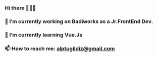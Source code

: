 ### Hi there 👋👋👋
### 🔭 I’m currently working on Badiworks as a Jr.FrontEnd Dev.
### 🌱 I’m currently learning Vue.Js 
### 📫 How to reach me: alptugildiz@gmail.com

<!--
**alptugildiz/alptugildiz** is a ✨ _special_ ✨ repository because its `README.md` (this file) appears on your GitHub profile.

Here are some ideas to get you started:

- 🔭 I’m currently working on ...
- 🌱 I’m currently learning ...
- 👯 I’m looking to collaborate on ...
- 🤔 I’m looking for help with ...
- 💬 Ask me about ...
- 📫 How to reach me: ...
- 😄 Pronouns: ...
- ⚡ Fun fact: ...
-->
